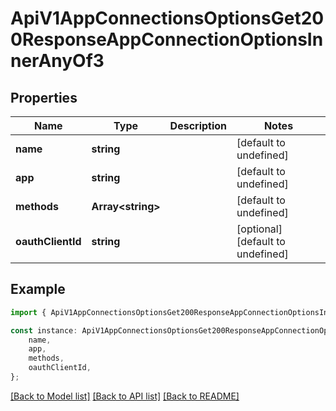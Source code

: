 # ApiV1AppConnectionsOptionsGet200ResponseAppConnectionOptionsInnerAnyOf3


## Properties

Name | Type | Description | Notes
------------ | ------------- | ------------- | -------------
**name** | **string** |  | [default to undefined]
**app** | **string** |  | [default to undefined]
**methods** | **Array&lt;string&gt;** |  | [default to undefined]
**oauthClientId** | **string** |  | [optional] [default to undefined]

## Example

```typescript
import { ApiV1AppConnectionsOptionsGet200ResponseAppConnectionOptionsInnerAnyOf3 } from './api';

const instance: ApiV1AppConnectionsOptionsGet200ResponseAppConnectionOptionsInnerAnyOf3 = {
    name,
    app,
    methods,
    oauthClientId,
};
```

[[Back to Model list]](../README.md#documentation-for-models) [[Back to API list]](../README.md#documentation-for-api-endpoints) [[Back to README]](../README.md)
